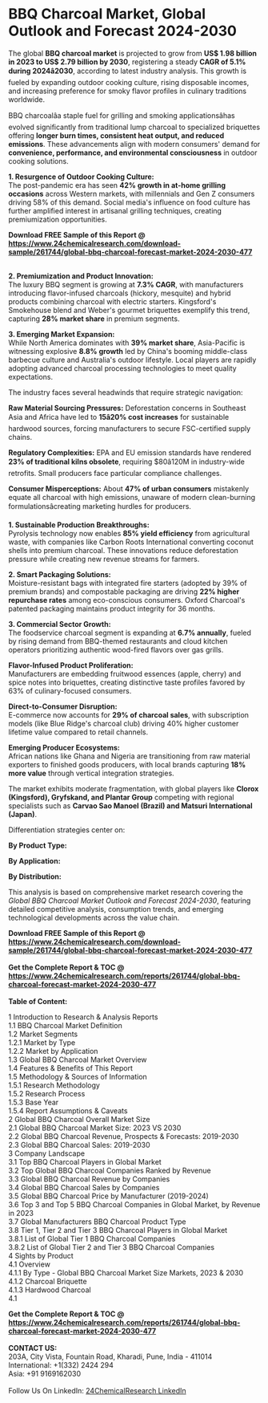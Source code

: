 <h1>BBQ Charcoal Market, Global Outlook and Forecast 2024-2030</h1><p>The global <strong>BBQ charcoal market</strong> is projected to grow from <strong>US$ 1.98 billion in 2023 to US$ 2.79 billion by 2030</strong>, registering a steady <strong>CAGR of 5.1% during 2024â2030</strong>, according to latest industry analysis. This growth is fueled by expanding outdoor cooking culture, rising disposable incomes, and increasing preference for smoky flavor profiles in culinary traditions worldwide.</p><p>BBQ charcoalâa staple fuel for grilling and smoking applicationsâhas evolved significantly from traditional lump charcoal to specialized briquettes offering <strong>longer burn times, consistent heat output, and reduced emissions</strong>. These advancements align with modern consumers' demand for <strong>convenience, performance, and environmental consciousness</strong> in outdoor cooking solutions.</p><p><strong>1. Resurgence of Outdoor Cooking Culture:</strong><br>
The post-pandemic era has seen <strong>42% growth in at-home grilling occasions</strong> across Western markets, with millennials and Gen Z consumers driving 58% of this demand. Social media's influence on food culture has further amplified interest in artisanal grilling techniques, creating premiumization opportunities.</p><div><b>Download FREE Sample of this Report @ 
            <a href="https://www.24chemicalresearch.com/download-sample/261744/global-bbq-charcoal-forecast-market-2024-2030-477">
            https://www.24chemicalresearch.com/download-sample/261744/global-bbq-charcoal-forecast-market-2024-2030-477</a></b></div><br><p><strong>2. Premiumization and Product Innovation:</strong><br>
The luxury BBQ segment is growing at <strong>7.3% CAGR</strong>, with manufacturers introducing flavor-infused charcoals (hickory, mesquite) and hybrid products combining charcoal with electric starters. Kingsford's Smokehouse blend and Weber's gourmet briquettes exemplify this trend, capturing <strong>28% market share</strong> in premium segments.</p><p><strong>3. Emerging Market Expansion:</strong><br>
While North America dominates with <strong>39% market share</strong>, Asia-Pacific is witnessing explosive <strong>8.8% growth</strong> led by China's booming middle-class barbecue culture and Australia's outdoor lifestyle. Local players are rapidly adopting advanced charcoal processing technologies to meet quality expectations.</p><p>The industry faces several headwinds that require strategic navigation:</p><p><strong>Raw Material Sourcing Pressures:</strong> Deforestation concerns in Southeast Asia and Africa have led to <strong>15â20% cost increases</strong> for sustainable hardwood sources, forcing manufacturers to secure FSC-certified supply chains.</p><p><strong>Regulatory Complexities:</strong> EPA and EU emission standards have rendered <strong>23% of traditional kilns obsolete</strong>, requiring $80â120M in industry-wide retrofits. Small producers face particular compliance challenges.</p><p><strong>Consumer Misperceptions:</strong> About <strong>47% of urban consumers</strong> mistakenly equate all charcoal with high emissions, unaware of modern clean-burning formulationsâcreating marketing hurdles for producers.</p><p><strong>1. Sustainable Production Breakthroughs:</strong><br>
Pyrolysis technology now enables <strong>85% yield efficiency</strong> from agricultural waste, with companies like Carbon Roots International converting coconut shells into premium charcoal. These innovations reduce deforestation pressure while creating new revenue streams for farmers.</p><p><strong>2. Smart Packaging Solutions:</strong><br>
Moisture-resistant bags with integrated fire starters (adopted by 39% of premium brands) and compostable packaging are driving <strong>22% higher repurchase rates</strong> among eco-conscious consumers. Oxford Charcoal's patented packaging maintains product integrity for 36 months.</p><p><strong>3. Commercial Sector Growth:</strong><br>
The foodservice charcoal segment is expanding at <strong>6.7% annually</strong>, fueled by rising demand from BBQ-themed restaurants and cloud kitchen operators prioritizing authentic wood-fired flavors over gas grills.</p><p><strong>Flavor-Infused Product Proliferation:</strong><br>
	Manufacturers are embedding fruitwood essences (apple, cherry) and spice notes into briquettes, creating distinctive taste profiles favored by 63% of culinary-focused consumers.</p><p><strong>Direct-to-Consumer Disruption:</strong><br>
	E-commerce now accounts for <strong>29% of charcoal sales</strong>, with subscription models (like Blue Ridge's charcoal club) driving 40% higher customer lifetime value compared to retail channels.</p><p><strong>Emerging Producer Ecosystems:</strong><br>
	African nations like Ghana and Nigeria are transitioning from raw material exporters to finished goods producers, with local brands capturing <strong>18% more value</strong> through vertical integration strategies.</p><p>The market exhibits moderate fragmentation, with global players like <strong>Clorox (Kingsford), Gryfskand, and Plantar Group</strong> competing with regional specialists such as <strong>Carvao Sao Manoel (Brazil) and Matsuri International (Japan)</strong>.</p><p>Differentiation strategies center on:</p><p><strong>By Product Type:</strong></p><p><strong>By Application:</strong></p><p><strong>By Distribution:</strong></p><p>This analysis is based on comprehensive market research covering the <em>Global BBQ Charcoal Market Outlook and Forecast 2024-2030</em>, featuring detailed competitive analysis, consumption trends, and emerging technological developments across the value chain.</p><div><b>Download FREE Sample of this Report @ 
            <a href="https://www.24chemicalresearch.com/download-sample/261744/global-bbq-charcoal-forecast-market-2024-2030-477">
            https://www.24chemicalresearch.com/download-sample/261744/global-bbq-charcoal-forecast-market-2024-2030-477</a></b></div><br><div><b>Get the Complete Report & TOC @ 
            <a href="https://www.24chemicalresearch.com/reports/261744/global-bbq-charcoal-forecast-market-2024-2030-477">
            https://www.24chemicalresearch.com/reports/261744/global-bbq-charcoal-forecast-market-2024-2030-477</a></b></div><br>
            <b>Table of Content:</b><p>1 Introduction to Research & Analysis Reports<br />
    1.1 BBQ Charcoal Market Definition<br />
    1.2 Market Segments<br />
        1.2.1 Market by Type<br />
        1.2.2 Market by Application<br />
    1.3 Global BBQ Charcoal Market Overview<br />
    1.4 Features & Benefits of This Report<br />
    1.5 Methodology & Sources of Information<br />
        1.5.1 Research Methodology<br />
        1.5.2 Research Process<br />
        1.5.3 Base Year<br />
        1.5.4 Report Assumptions & Caveats<br />
2 Global BBQ Charcoal Overall Market Size<br />
    2.1 Global BBQ Charcoal Market Size: 2023 VS 2030<br />
    2.2 Global BBQ Charcoal Revenue, Prospects & Forecasts: 2019-2030<br />
    2.3 Global BBQ Charcoal Sales: 2019-2030<br />
3 Company Landscape<br />
    3.1 Top BBQ Charcoal Players in Global Market<br />
    3.2 Top Global BBQ Charcoal Companies Ranked by Revenue<br />
    3.3 Global BBQ Charcoal Revenue by Companies<br />
    3.4 Global BBQ Charcoal Sales by Companies<br />
    3.5 Global BBQ Charcoal Price by Manufacturer (2019-2024)<br />
    3.6 Top 3 and Top 5 BBQ Charcoal Companies in Global Market, by Revenue in 2023<br />
    3.7 Global Manufacturers BBQ Charcoal Product Type<br />
    3.8 Tier 1, Tier 2 and Tier 3 BBQ Charcoal Players in Global Market<br />
        3.8.1 List of Global Tier 1 BBQ Charcoal Companies<br />
        3.8.2 List of Global Tier 2 and Tier 3 BBQ Charcoal Companies<br />
4 Sights by Product<br />
    4.1 Overview<br />
        4.1.1 By Type - Global BBQ Charcoal Market Size Markets, 2023 & 2030<br />
        4.1.2 Charcoal Briquette<br />
        4.1.3 Hardwood Charcoal<br />
        4.1</p><div><b>Get the Complete Report & TOC @ 
            <a href="https://www.24chemicalresearch.com/reports/261744/global-bbq-charcoal-forecast-market-2024-2030-477">
            https://www.24chemicalresearch.com/reports/261744/global-bbq-charcoal-forecast-market-2024-2030-477</a></b></div><br><b>CONTACT US:</b><br>
            203A, City Vista, Fountain Road, Kharadi, Pune, India - 411014<br>
            International: +1(332) 2424 294<br>
            Asia: +91 9169162030 <br><br>
            Follow Us On LinkedIn: <a href="https://www.linkedin.com/company/24chemicalresearch/">24ChemicalResearch LinkedIn</a>